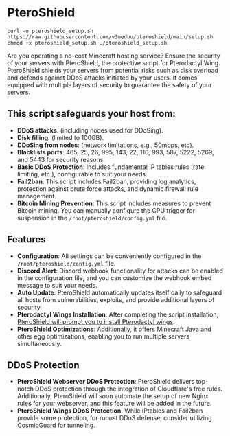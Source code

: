 # PteroShield

`curl -o pteroshield_setup.sh https://raw.githubusercontent.com/v3meduu/pteroshield/main/setup.sh
chmod +x pteroshield_setup.sh
./pteroshield_setup.sh`

Are you operating a no-cost Minecraft hosting service? Ensure the security of your servers with PteroShield, the protective script for Pterodactyl Wing. PteroShield shields your servers from potential risks such as disk overload and defends against DDoS attacks initiated by your users. It comes equipped with multiple layers of security to guarantee the safety of your servers.

## This script safeguards your host from:

- **DDoS attacks**: (including nodes used for DDoSing).
- **Disk filling**: (limited to 100GB).
- **DDoSing from nodes**: (network limitations, e.g., 50mbps, etc).
- **Blacklists ports**: 465, 25, 26, 995, 143, 22, 110, 993, 587, 5222, 5269, and 5443 for security reasons.
- **Basic DDoS Protection**: Includes fundamental IP tables rules (rate limiting, etc.), configurable to suit your needs.
- **Fail2ban**: This script includes Fail2ban, providing log analytics, protection against brute force attacks, and dynamic firewall rule management.
- **Bitcoin Mining Prevention**: This script includes measures to prevent Bitcoin mining. You can manually configure the CPU trigger for suspension in the `/root/pteroshield/config.yml` file.

## Features

- **Configuration**: All settings can be conveniently configured in the `/root/pteroshield/config.yml` file.
- **Discord Alert**: Discord webhook functionality for attacks can be enabled in the configuration file, and you can customize the webhook embed message to suit your needs.
- **Auto Update**: PteroShield automatically updates itself daily to safeguard all hosts from vulnerabilities, exploits, and provide additional layers of security.
 - **Pterodactyl Wings Installation**: After completing the script installation, [PteroShield will prompt you to install Pterodactyl wings](https://github.com/pterodactyl-installer/pterodactyl-installer).
- **PteroShield Optimizations**: Additionally, it offers Minecraft Java and other egg optimizations, enabling you to run multiple servers simultaneously.

## DDoS Protection
- **PteroShield Webserver DDoS Protection**: PteroShield delivers top-notch DDoS protection through the integration of Cloudflare's free rules. Additionally, PteroShield will soon automate the setup of new Nginx rules for your webserver, and this feature will be added in the future.
- **PteroShield Wings DDoS Protection**: While IPtables and Fail2ban provide some protection, for robust DDoS defense, consider utilizing [CosmicGuard](https://cosmicguard.com/) for tunneling.
